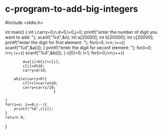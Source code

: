 # c-program-to-add-big-integers
#include <stdio.h>

int main()
{
    int i,carry=0,n,d=0,l=0,j=0;
    printf("enter the number of digit you want to add: ");
    scanf("%d",&n);
    int a[20000];
    int b[20000];
    int c[20000];
    printf("enter the digit for first element: ");
    for(i=0; i<n; i++){
        scanf("%d",&a[i]);
    }
    printf("enter the digit for seconf element: ");
    for(i=0; i<n; i++){
        scanf("%d",&b[i]);
    }
    c[0]=0;
    l=1;
    for(i=0;i<n;i++){
    
            d=a[i]+b[i]+c[i];
            c[i]=d%10;
            carry=d/10;
        
        while(carry>0){
            c[l++]=carry%10;
            carry=carry/10;
                          }
        
    }
    for(i=n; i>=0;i--){
        printf("%d",c[i]);
    }
    return 0;
}
